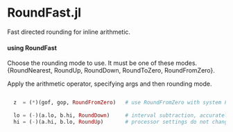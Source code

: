 # RoundFast.jl
Fast directed rounding for inline arithmetic.




#### using RoundFast

Choose the rounding mode to use.  It must be one of these modes.   
{RoundNearest, RoundUp, RoundDown, RoundToZero, RoundFromZero}.   

Apply the arithmetic operator, specifying args and then rounding mode.

```julia

  z  = (*)(gof, gop, RoundFromZero)   # use RoundFromZero with system Floats. 
  
  lo = (-)(a.lo, b.hi, RoundDown)     # interval subtraction, accurately rounded
  hi = (-)(a.hi, b.lo, RoundUp)       # processor settings do not change

```
